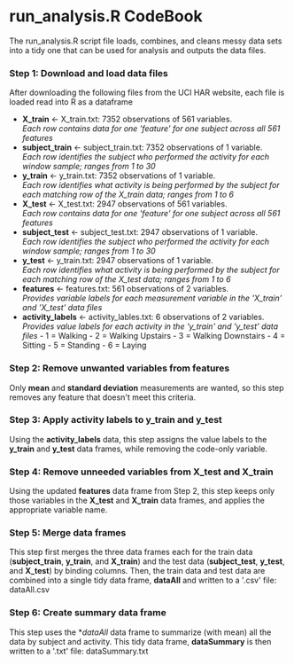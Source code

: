 # run_analysis.R CodeBook

The run_analysis.R script file loads, combines, and cleans messy data sets into a tidy one that can be used for analysis and outputs the data files.

### Step 1: Download and load data files
After downloading the following files from the UCI HAR website, each file is loaded read into R as a dataframe

- **X_train** <- X_train.txt: 7352 observations of 561 variables.  
*Each row contains data for one 'feature' for one subject across all 561 features*
- **subject_train** <- subject_train.txt: 7352 observations of 1 variable.  
*Each row identifies the subject who performed the activity for each window sample; ranges from 1 to 30*
- **y_train** <- y_train.txt: 7352 observations of 1 variable.  
*Each row identifies what activity is being performed by the subject for each matching row of the X_train data; ranges from 1 to 6*
- **X_test** <- X_test.txt: 2947 observations of 561 variables.  
*Each row contains data for one 'feature' for one subject across all 561 features*
- **subject_test** <- subject_test.txt: 2947 observations of 1 variable.  
*Each row identifies the subject who performed the activity for each window sample; ranges from 1 to 30*
- **y_test** <- y_train.txt: 2947 observations of 1 variable.  
*Each row identifies what activity is being performed by the subject for each matching row of the X_test data; ranges from 1 to 6*
- **features** <- features.txt: 561 observations of 2 variables.  
*Provides variable labels for each measurement variable in the 'X_train' and 'X_test' data files*
- **activity_labels** <- activity_lables.txt: 6 observations of 2 variables.  
*Provides value labels for each activity in the 'y_train' and 'y_test' data files*
      - 1 = Walking
      - 2 = Walking Upstairs
      - 3 = Walking Downstairs
      - 4 = Sitting
      - 5 = Standing
      - 6 = Laying
      
### Step 2: Remove unwanted variables from **features**
Only **mean** and **standard deviation** measurements are wanted, so this step removes any feature that doesn't meet this criteria.

### Step 3: Apply activity labels to **y_train** and **y_test**
Using the **activity_labels** data, this step assigns the value labels to the **y_train** and **y_test** data frames, while removing the code-only variable.

### Step 4: Remove unneeded variables from **X_test** and **X_train**
Using the updated **features** data frame from Step 2, this step keeps only those variables in the **X_test** and **X_train** data frames, and applies the appropriate variable name.

### Step 5: Merge data frames
This step first merges the three data frames each for the train data (**subject_train**, **y_train**, and **X_train**) and the test data (**subject_test**, **y_test**, and **X_test**) by binding columns. Then, the train data and test data are combined into a single tidy data frame, **dataAll** and written to a '.csv' file: dataAll.csv

### Step 6: Create summary data frame
This step uses the **dataAll* data frame to summarize (with mean) all the data by subject and activity. This tidy data frame, **dataSummary** is then written to a '.txt' file: dataSummary.txt
